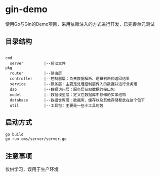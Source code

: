 # gin-demo

使用Go与Gin的Demo项目，采用依赖注入的方式进行开发，已完善单元测试

## 目录结构
```

cmd
  server         |--启动文件 
pkg
  router         |--路由层
  controller     |--控制器层：负责数据解析、逻辑判断和返回结果
  service        |--服务层：主要是处理控制层传入的数据并进行业务理
  dao            |--数据访问层：服务层获取数据的接口包
  model          |--数据模型层：定义在数据库中存储的实体结构
  database       |--数据仓库层：数据库、缓存以及其他存储都放在这个包下
  util           |--工具包：主要是一些小工具的包      
```
## 启动方式

```sh
go build
go run cms/server/server.go
```

## 注意事项
仅供学习，误用于生产环境
